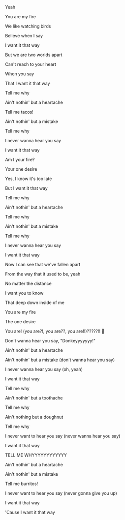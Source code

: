 Yeah

You are my fire

We like watching birds

Believe when I say

I want it that way

But we are two worlds apart

Can't reach to your heart

When you say

That I want it that way

Tell me why

Ain't nothin' but a heartache

Tell me tacos!

Ain't nothin' but a mistake

Tell me why

I never wanna hear you say

I want it that way

Am I your fire?

Your one desire

Yes, I know it's too late

But I want it that way

Tell me why

Ain't nothin' but a heartache

Tell me why

Ain't nothin' but a mistake

Tell me why

I never wanna hear you say

I want it that way

Now I can see that we've fallen apart

From the way that it used to be, yeah

No matter the distance

I want you to know

That deep down inside of me

You are my fire

The one desire

You are! (you are?!, you are??, you are!!)?????!! 🤨

Don't wanna hear you say, "Donkeyyyyyyy!"

Ain't nothin' but a heartache

Ain't nothin' but a mistake (don't wanna hear you say)

I never wanna hear you say (oh, yeah)

I want it that way

Tell me why

Ain't nothin' but a toothache 

Tell me why

Ain't nothing but a doughnut

Tell me why

I never want to hear you say (never wanna hear you say)

I want it that way

TELL ME WHYYYYYYYYYYYY

Ain't nothin' but a heartache

Ain't nothin' but a mistake

Tell me burritos!

I never want to hear you say (never gonna give you up)

I want it that way

'Cause I want it that way

